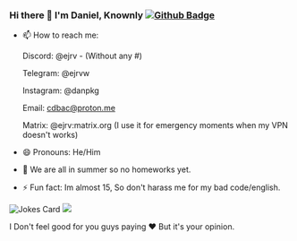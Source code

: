 ### Hi there 👋 I'm Daniel, Knownly [![Github Badge](https://img.shields.io/badge/-ejrv-grey?style=flat&logo=github&logoColor=white&link=https://github.com/ejrv/)](https://www.github.com/ejrv/)

- 📫 How to reach me:
  
  Discord: @ejrv - (Without any #)

  Telegram: @ejrvw

  Instagram: @danpkg

  Email: cdbac@proton.me


  Matrix: @ejrv:matrix.org (I use it for emergency moments when my VPN doesn't works)
- 😄 Pronouns: He/Him
- 🌱 We are all in summer so no homeworks yet.
- ⚡ Fun fact: Im almost 15, So don't harass me for my bad code/english.

<!--
**kennelis/kennelis** is a ✨ _special_ ✨ repository because its `README.md` (this file) appears on your GitHub profile.

Here are some ideas to get you started:

- 🔭 I’m currently working on ...
- 🌱 I’m currently learning ...
- 👯 I’m looking to collaborate on ...
- 🤔 I’m looking for help with ...
- 💬 Ask me about ...
- 📫 How to reach me: ...
- 😄 Pronouns: ...
- ⚡ Fun fact: ...
-->
![Jokes Card](https://readme-jokes.vercel.app/api)
<a href="https://www.buymeacoffee.com/ejrv"><img src="https://img.buymeacoffee.com/button-api/?text=Buy me a coffin&emoji=⚰️&slug=ejrv&button_colour=408080&font_colour=ffffff&font_family=Cookie&outline_colour=ffffff&coffee_colour=FFDD00" /></a>

I Don't feel good for you guys paying ❤️ But it's your opinion.
